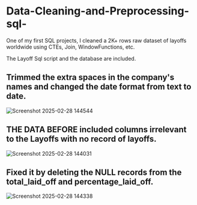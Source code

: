 # Data-Cleaning-and-Preprocessing-sql-

One of my first SQL projects, I cleaned a 2K+ rows raw dataset of layoffs worldwide using CTEs, Join, WindowFunctions, etc.

The Layoff Sql script and the database are included. 

Trimmed the extra spaces in the company's names and changed the date format from text to date.
--

![Screenshot 2025-02-28 144544](https://github.com/user-attachments/assets/be82d0df-16c6-4f7e-8b93-31325ccb2eeb)

THE DATA BEFORE included columns irrelevant to the Layoffs with no record of layoffs.
--

![Screenshot 2025-02-28 144031](https://github.com/user-attachments/assets/66f13684-2f01-4a75-bad0-6c181894fd27)

Fixed it by deleting the NULL records from the total_laid_off and percentage_laid_off.
--

![Screenshot 2025-02-28 144338](https://github.com/user-attachments/assets/c88b6df7-8cb1-4b74-b4f4-fae4c83dd9cb)
